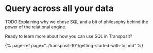 # Query across all your data

TODO Explaining why we chose SQL and a bit of philosophy behind the power of the relational engine.

Ready to learn more about how you can use SQL in Transposit?

{% page-ref page="../transposit-101/getting-started-with-tql.md" %}

